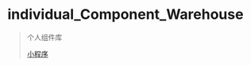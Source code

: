 # individual_Component_Warehouse

> 个人组件库
>
> [小程序](<https://github.com/SevenDreamYang/individual_Component_Warehouse/tree/master/wechat>)

